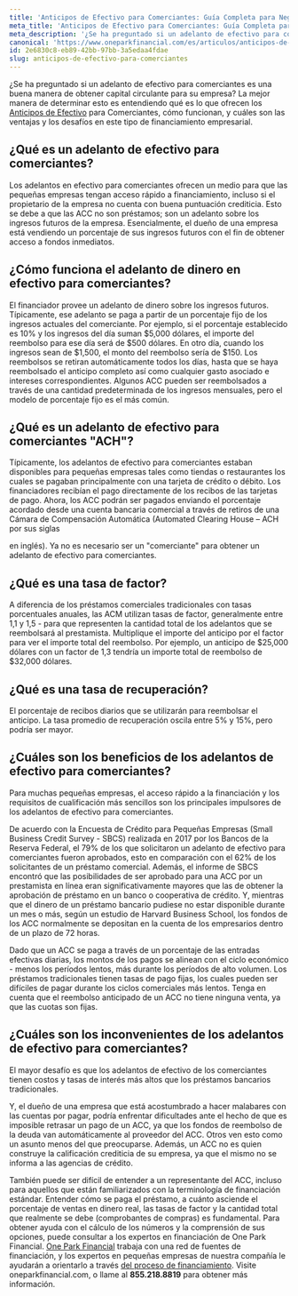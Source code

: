 ```yaml
---
title: 'Anticipos de Efectivo para Comerciantes: Guía Completa para Negocios'
meta_title: 'Anticipos de Efectivo para Comerciantes: Guía Completa para Negocios'
meta_description: '¿Se ha preguntado si un adelanto de efectivo para comerciantes es una buena manera de obtener capital circulante para su empresa? Lea nuestro articulo completo para saber la respuesta.'
canonical: 'https://www.oneparkfinancial.com/es/articulos/anticipos-de-efectivo-para-comerciantes'
id: 2e6830c8-eb89-42bb-97bb-3a5edaa4fdae
slug: anticipos-de-efectivo-para-comerciantes
---
```

¿Se ha preguntado si un adelanto de efectivo para comerciantes es una buena manera de obtener
capital circulante para su empresa? La mejor manera de determinar esto es entendiendo qué es lo que
ofrecen los [Anticipos de Efectivo](https://www.oneparkfinancial.com/es/articulos/alternativas-de-prestamos-para-pequenas-empresas) para Comerciantes, cómo funcionan, y cuáles son las ventajas y los
desafíos en este tipo de financiamiento empresarial.
 
## ¿Qué es un adelanto de efectivo para comerciantes?

Los adelantos en efectivo para comerciantes ofrecen un medio para que las pequeñas empresas tengan
acceso rápido a financiamiento, incluso si el propietario de la empresa no cuenta con buena puntuación
crediticia. Esto se debe a que las ACC no son préstamos; son un adelanto sobre los ingresos futuros de la
empresa. Esencialmente, el dueño de una empresa está vendiendo un porcentaje de sus ingresos
futuros con el fin de obtener acceso a fondos inmediatos.

## ¿Cómo funciona el adelanto de dinero en efectivo para comerciantes?

El financiador provee un adelanto de dinero sobre los ingresos futuros. Típicamente, ese adelanto se
paga a partir de un porcentaje fijo de los ingresos actuales del comerciante. Por ejemplo, si el porcentaje
establecido es 10% y los ingresos del día suman $5,000 dólares, el importe del reembolso para ese día
será de $500 dólares. En otro día, cuando los ingresos sean de $1,500, el monto del reembolso sería de
$150. Los reembolsos se retiran automáticamente todos los días, hasta que se haya reembolsado el
anticipo completo así como cualquier gasto asociado e intereses correspondientes. Algunos ACC pueden
ser reembolsados a través de una cantidad predeterminada de los ingresos mensuales, pero el modelo
de porcentaje fijo es el más común.

## ¿Qué es un adelanto de efectivo para comerciantes &quot;ACH&quot;?

Típicamente, los adelantos de efectivo para comerciantes estaban disponibles para pequeñas empresas
tales como tiendas o restaurantes los cuales se pagaban principalmente con una tarjeta de crédito o
débito. Los financiadores recibían el pago directamente de los recibos de las tarjetas de pago. Ahora, los
ACC podrán ser pagados enviando el porcentaje acordado desde una cuenta bancaria comercial a través
de retiros de una Cámara de Compensación Automática (Automated Clearing House – ACH por sus siglas

en inglés). Ya no es necesario ser un &quot;comerciante&quot; para obtener un adelanto de efectivo para
comerciantes.

## ¿Qué es una tasa de factor?

A diferencia de los préstamos comerciales tradicionales con tasas porcentuales anuales, las ACM utilizan
tasas de factor, generalmente entre 1,1 y 1,5 - para que representen la cantidad total de los adelantos
que se reembolsará al prestamista. Multiplique el importe del anticipo por el factor para ver el importe
total del reembolso. Por ejemplo, un anticipo de $25,000 dólares con un factor de 1,3 tendría un
importe total de reembolso de $32,000 dólares.

## ¿Qué es una tasa de recuperación?

El porcentaje de recibos diarios que se utilizarán para reembolsar el anticipo. La tasa promedio de
recuperación oscila entre 5% y 15%, pero podría ser mayor.

## ¿Cuáles son los beneficios de los adelantos de efectivo para comerciantes?

Para muchas pequeñas empresas, el acceso rápido a la financiación y los requisitos de cualificación más
sencillos son los principales impulsores de los adelantos de efectivo para comerciantes.

De acuerdo con la Encuesta de Crédito para Pequeñas Empresas (Small Business Credit Survey - SBCS)
realizada en 2017 por los Bancos de la Reserva Federal, el 79% de los que solicitaron un adelanto de
efectivo para comerciantes fueron aprobados, esto en comparación con el 62% de los solicitantes de un
préstamo comercial. Además, el informe de SBCS encontró que las posibilidades de ser aprobado para
una ACC por un prestamista en línea eran significativamente mayores que las de obtener la aprobación
de préstamo en un banco o cooperativa de crédito. Y, mientras que el dinero de un préstamo bancario
pudiese no estar disponible durante un mes o más, según un estudio de Harvard Business School, los
fondos de los ACC normalmente se depositan en la cuenta de los empresarios dentro de un plazo de 72
horas.

Dado que un ACC se paga a través de un porcentaje de las entradas efectivas diarias, los montos de los
pagos se alinean con el ciclo económico - menos los períodos lentos, más durante los períodos de alto
volumen. Los préstamos tradicionales tienen tasas de pago fijas, los cuales pueden ser difíciles de pagar
durante los ciclos comerciales más lentos. Tenga en cuenta que el reembolso anticipado de un ACC no
tiene ninguna venta, ya que las cuotas son fijas.

## ¿Cuáles son los inconvenientes de los adelantos de efectivo para comerciantes?

El mayor desafío es que los adelantos de efectivo de los comerciantes tienen costos y tasas de interés
más altos que los préstamos bancarios tradicionales.

Y, el dueño de una empresa que está acostumbrado a hacer malabares con las cuentas por pagar, podría
enfrentar dificultades ante el hecho de que es imposible retrasar un pago de un ACC, ya que los fondos
de reembolso de la deuda van automáticamente al proveedor del ACC. Otros ven esto como un asunto
menos del que preocuparse. Además, un ACC no es quien construye la calificación crediticia de su
empresa, ya que el mismo no se informa a las agencias de crédito.

También puede ser difícil de entender a un representante del ACC, incluso para aquellos que están
familiarizados con la terminología de financiación estándar. Entender cómo se paga el préstamo, a
cuánto asciende el porcentaje de ventas en dinero real, las tasas de factor y la cantidad total que
realmente se debe (comprobantes de compras) es fundamental. Para obtener ayuda con el cálculo de
los números y la comprensión de sus opciones, puede consultar a los expertos en financiación de One
Park Financial. [One Park Financial](https://www.oneparkfinancial.com/es/) trabaja con una red de fuentes de financiación, y los expertos en
pequeñas empresas de nuestra compañía le ayudarán a orientarlo a través [del proceso de
financiamiento](https://www.oneparkfinancial.com/es/preaprob). Visite oneparkfinancial.com, o llame al **855.218.8819** para obtener más información.